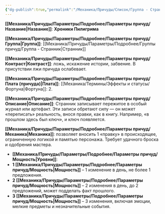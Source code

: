 ```yaml
---
{"dg-publish":true,"permalink":"/Механика/Причуды/Список/Группа - Странник/Хроники Пилигрима/","noteIcon":"","created":"2025-09-07T13:19:30.650+03:00","updated":"2025-09-12T18:36:43.654+03:00"}
---
```




**[[Механика/Причуды/Параметры/Подробнее/Параметры причуд/Название\|Название]]**: **Хроники Пилигрима**

**[[Механика/Причуды/Параметры/Подробнее/Параметры причуд/Группа\|Группа]]**: [[Механика/Причуды/Параметры/Подробнее/Группы причуд/Группа - Странник\|Странник]] 

**[[Механика/Причуды/Параметры/Подробнее/Параметры причуд/Контраст\|Контраст]]**: ложь, искажение истории, забвение. В присутствии лжи причуда ослабевает.  

**[[Механика/Причуды/Параметры/Подробнее/Параметры причуд/Плата (причуда)\|Плата]]**: [[Механика/Термины/Эффекты и статусы/Фортуна\|Фортуна]]: 2.

**[[Механика/Причуды/Параметры/Подробнее/Параметры причуд/Описание\|Описание]]**: Странник записывает пережитое в особый журнал или артефакт. Эти записи обретают силу — он может «переписать» реальность, внося правки, как в книгу. Например, «в прошлом здесь был ключ», и ключ появляется.  

**[[Механика/Причуды/Параметры/Подробнее/Параметры причуд/Механика\|Механика]]**: позволяет вносить 1 «правку» в происходящее, ограниченную логикой и памятью персонажа. Требует удачного броска и одобрения мастера.  


- **[[Механика/Причуды/Параметры/Подробнее/Параметры причуд/Мощность\|Уровни]]**:
- **1 [[Механика/Причуды/Параметры/Подробнее/Параметры причуд/Мощность\|Мощность]]** – 1 изменение в день, не более 1 предложения.
- **2 [[Механика/Причуды/Параметры/Подробнее/Параметры причуд/Мощность\|Мощность]]** – 2 изменения в день, до 2 предложений, может подделать факт прошлого.
- **3 [[Механика/Причуды/Параметры/Подробнее/Параметры причуд/Мощность\|Мощность]]** – 3 изменения, включая эмоции, мелкие предметы и незначительные события.